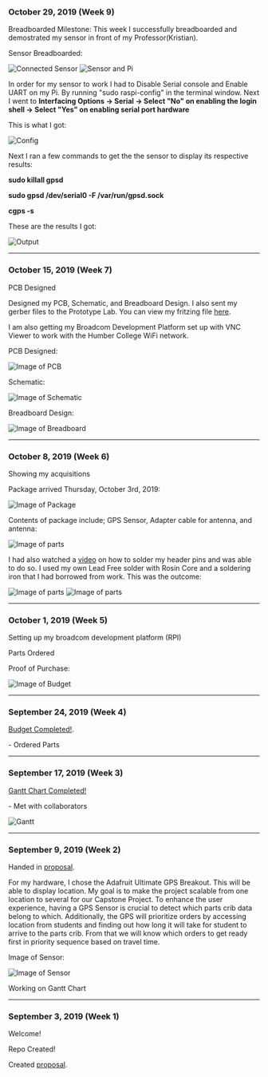 <h3 id="october-29-2019-week-9">October 29, 2019 (Week 9)</h3>
<p> Breadboarded Milestone: This week I successfully breadboarded and demostrated my sensor in front of my Professor(Kristian). </p>
<p> Sensor Breadboarded: </p>
<img src="images/sensor_connected.jpg" alt="Connected Sensor"/>
<img src="images/sensor_and_pi.jpg" alt="Sensor and Pi"/>

<p> In order for my sensor to work I had to Disable Serial console and Enable UART on my Pi. By running "sudo raspi-config" in the terminal window. Next I went to <b>Interfacing Options -> Serial -> Select "No" on enabling the login shell -> Select "Yes" on enabling serial port hardware</b></p>
<p> This is what I got: </p>
<img src="images/config.png" alt="Config"/>

<p> Next I ran a few commands to get the the sensor to display its respective results: </p>
<p><b> sudo killall gpsd </b></p>
<p><b> sudo gpsd /dev/serial0 -F /var/run/gpsd.sock </b></p>
<p><b> cgps -s </b></p>

<p> These are the results I got: </p>
<img src="images/output.jpg" alt="Output"/>




<hr size="10" width="100%" align="center" color="green">













<h3 id="october-15-2019-week-7">October 15, 2019 (Week 7)</h3>
<p> PCB Designed </p>
<p> Designed my PCB, Schematic, and Breadboard Design. I also sent my gerber files to the Prototype Lab. You can view my fritzing file <a href="https://github.com/rickyramnath97/gps/blob/master/electronics/GPS%20Fritzing2.fzz">here</a>. </p>
<p> I am also getting my Broadcom Development Platform set up with VNC Viewer to work with the Humber College WiFi network. </p> 
<p>PCB Designed: </p>
<img src="images/PCB2.PNG" alt="Image of PCB"/>
<p>Schematic: </p>
<img src="images/Schematic.PNG" alt="Image of Schematic"/>
<p>Breadboard Design: </p>
<img src="images/Breadboard.PNG" alt="Image of Breadboard"/>


<hr size="10" width="100%" align="center" color="green">

<h3 id="october-8-2019-week-6">October 8, 2019 (Week 6)</h3>
<p> Showing my acquisitions </p>
<p> Package arrived Thursday, October 3rd, 2019: </p>
<img src="images/package.jpg" alt="Image of Package"/>

<p> Contents of package include; GPS Sensor, Adapter cable for antenna, and antenna: </p>

<img src="images/parts.jpg" alt="Image of parts"/>

<p> I had also watched a <a href="https://youtu.be/3230nCz3XQA">video</a> on how to solder my header pins and was able to do so. I used my own Lead Free solder with Rosin Core and a soldering iron that I had borrowed from work. This was the outcome:</p>

<img src="images/before.JPG" alt="Image of parts"/>

<img src="images/after.jpg" alt="Image of parts"/>



<hr size="10" width="100%" align="center" color="green">

<h3 id="october-1-2019-week-5">October 1, 2019 (Week 5)</h3>
<p> Setting up my broadcom development platform (RPI) </p>
<p> Parts Ordered </p>

<p> Proof of Purchase: </p>
<img src="images/Budget 2.PNG" alt="Image of Budget"/>

<hr size="10" width="100%" align="center" color="green">

<h3 id="september-24-2019-week-4">September 24, 2019 (Week 4)</h3>
  
<p><a href="https://github.com/rickyramnath97/gps/blob/master/documentation/Rickys%20Budget.xlsx">Budget Completed!</a>.</p>
  <p>- Ordered Parts</p>

<hr size="10" width="100%" align="center" color="green">

<h3 id="september-17-2019-week-3">September 17, 2019 (Week 3)</h3>
   
<p><a href="https://github.com/rickyramnath97/gps/blob/master/documentation/CENG317%20Project%20Plan.gan">Gantt Chart Completed!</a></p>
 <p>- Met with collaborators </p> 
<img src="images/gantt.PNG" alt="Gantt"/>

<hr size="10" width="100%" align="center" color="green"> 
  
<h3 id="september-09-2019-week-2">September 9, 2019 (Week 2)</h3>

<p> Handed in <a href="https://github.com/rickyramnath97/gps/blob/master/documentation/ProposalContentStudentNameRev03.xlsx">proposal</a>. </p>

<p> For my hardware, I chose the Adafruit Ultimate GPS Breakout. This will be able to display location. My goal is to make the project scalable from one location to several for our Capstone Project. To enhance the user experience, having a GPS Sensor is crucial to detect which parts crib data belong to which. Additionally, the GPS will prioritize orders by accessing location from students and finding out how long it will take for student to arrive to the parts crib. From that we will know which orders to get ready first in priority sequence based on travel time. </p>
  
  
<p> Image of Sensor: </p>
<img src="images/sensor.jpg" alt="Image of Sensor"/>

  
<p> Working on Gantt Chart </p>


<hr size="10" width="100%" align="center" color="green">


<h3 id="september-03-2019-week-1">September 3, 2019 (Week 1)</h3>

<p>Welcome! </p>
<p>Repo Created! </p>

<p>Created <a href="https://github.com/rickyramnath97/gps/blob/master/documentation/ProposalContentStudentNameRev03.xlsx">proposal</a>.</p>
